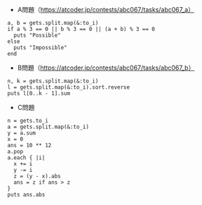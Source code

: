 - A問題（https://atcoder.jp/contests/abc067/tasks/abc067_a）
```
a, b = gets.split.map(&:to_i)
if a % 3 == 0 || b % 3 == 0 || (a + b) % 3 == 0
  puts "Possible"
else
  puts "Impossible"
end
```

- B問題（https://atcoder.jp/contests/abc067/tasks/abc067_b）
```
n, k = gets.split.map(&:to_i)
l = gets.split.map(&:to_i).sort.reverse
puts l[0..k - 1].sum
```

- C問題
```
n = gets.to_i
a = gets.split.map(&:to_i)
y = a.sum
x = 0
ans = 10 ** 12
a.pop
a.each { |i|
  x += i
  y -= i
  z = (y - x).abs
  ans = z if ans > z
}
puts ans.abs
```
